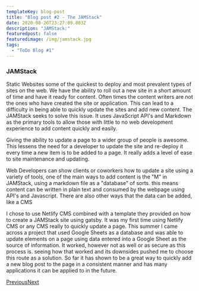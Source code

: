 ```yaml
---
templateKey: blog-post
title: "Blog post #2 - The JAMStack"
date: 2020-08-26T23:27:09.803Z
description: "JAMStack:"
featuredpost: false
featuredimage: /img/jamstack.jpg
tags:
  - "ToDo Blog #1"
---
```

### JAMStack



Static Websites some of the quickest to deploy and most prevalent types of sites on the web. We have the ability to roll out a new site in a short amount of time and have it ready for content. Often times the content writers are not the ones who have created the site or application. This can lead to a difficulty in being able to quickly update the sites and add new content. The JAMStack seeks to solve this issue. It uses JavaScript API's and Markdown as the primary tools to allow those with little to no web development experience to add content quickly and easily.



Giving the ability to update a page to a wider group of people is awesome. This lessens the need for a developer to update the site and re-deploy it every time a new item is to be added to a page. It really adds a level of ease to site maintenance and updating.



Web Developers can show clients or coworkers how to update a site using a variety of tools, one of the main ways to add content is the "M" in JAMStack, using a markdown file as a "database" of sorts. this means content can be written in plain text and consumed by the webpage using API's and Javascript. There are also other ways that the data can be added, like a CMS



I chose to use Netlify CMS combined with a template they provided on how to create a JAMStack site using gatsby. It was my first time using Netlify CMS or any CMS really to quickly update a page. This summer I came across a project that used Google Sheets as a database and was able to update elements on a page using data entered into a Google Sheet as the source of information. It worked, however not as well or as secure as this process is. seeing how that worked and its downsides pushed me to choose this route as a solution. So far it has shown to be a great way to quickly add a new blog post to the page in a consistent manner and has many applications it can be applied to in the future. 





[Previous](https://uvu.instructure.com/courses/504621/modules/items/7647635)[Next](https://uvu.instructure.com/courses/504621/modules/items/7667500)